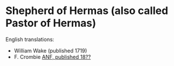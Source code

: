 # Shepherd of Hermas (also called Pastor of Hermas)

English translations:
* William Wake (published 1719)
* F. Crombie [ANF, published 18??](http://www.ccel.org/ccel/schaff/anf02.ii.i.html)
